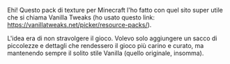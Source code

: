 Ehi! Questo pack di texture per Minecraft l'ho fatto con quel sito super utile che si chiama Vanilla Tweaks (ho usato questo link: https://vanillatweaks.net/picker/resource-packs/).

L'idea era di non stravolgere il gioco. Volevo solo aggiungere un sacco di piccolezze e dettagli che rendessero il gioco più carino e curato, ma mantenendo sempre il solito stile Vanilla (quello originale, insomma).
